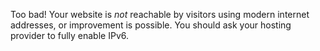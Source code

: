 Too bad! Your website is *not* reachable by visitors using modern internet addresses, or improvement is possible. You should ask your hosting provider to fully enable IPv6.
